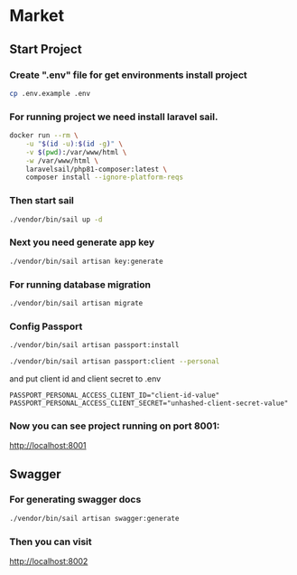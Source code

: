 
# Market


## Start Project
### Create ".env" file for get environments install project
```bash 
cp .env.example .env 
```
### For running project we need install laravel sail.
```bash
docker run --rm \
    -u "$(id -u):$(id -g)" \
    -v $(pwd):/var/www/html \
    -w /var/www/html \
    laravelsail/php81-composer:latest \
    composer install --ignore-platform-reqs
```

### Then start sail

```bash
./vendor/bin/sail up -d
```

### Next you need generate app key

```bash
./vendor/bin/sail artisan key:generate
```

### For running database migration

```bash
./vendor/bin/sail artisan migrate
```

### Config Passport

```bash
./vendor/bin/sail artisan passport:install
```
```bash
./vendor/bin/sail artisan passport:client --personal
```

and put client id and client secret to .env
```
PASSPORT_PERSONAL_ACCESS_CLIENT_ID="client-id-value"
PASSPORT_PERSONAL_ACCESS_CLIENT_SECRET="unhashed-client-secret-value"
```

### Now you can see project running on port 8001:
[http://localhost:8001](htts://localhost:8001)

## Swagger

### For generating swagger docs

```bash
./vendor/bin/sail artisan swagger:generate
```

### Then you can visit
[http://localhost:8002](http://localhost:8002)
